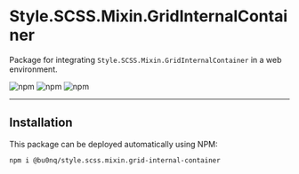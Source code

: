 # Style.SCSS.Mixin.GridInternalContainer

Package for integrating `Style.SCSS.Mixin.GridInternalContainer` in a web environment.

![npm](https://img.shields.io/npm/v/@bu0nq/style.scss.mixin.grid-internal-container?style=for-the-badge)
![npm](https://img.shields.io/npm/dm/@bu0nq/style.scss.mixin.grid-internal-container?style=for-the-badge)
![npm](https://img.shields.io/npm/dt/@bu0nq/style.scss.mixin.grid-internal-container?style=for-the-badge)
___

## Installation

This package can be deployed automatically using NPM:

```
npm i @bu0nq/style.scss.mixin.grid-internal-container
```
